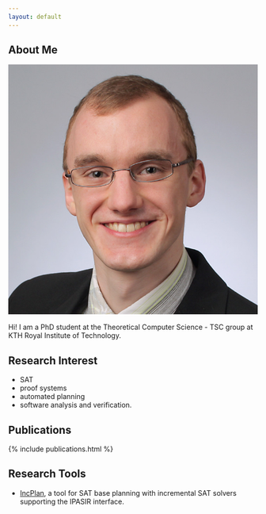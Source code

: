 ```yaml
---
layout: default
---
```


## About Me

<img class="profile-picture" src="me.jpg">

Hi! I am a PhD student at the Theoretical Computer Science - TSC group at KTH
Royal Institute of Technology.

## Research Interest

* SAT
* proof systems
* automated planning
* software analysis and verification.

## Publications

{% include publications.html %}


## Research Tools

* [IncPlan](http://github.com/StephanGocht/incplan), a tool for SAT base planning
with incremental SAT solvers supporting the IPASIR interface.

